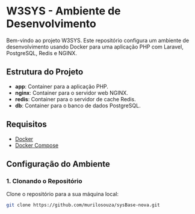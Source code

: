 # W3SYS - Ambiente de Desenvolvimento

Bem-vindo ao projeto W3SYS. Este repositório configura um ambiente de desenvolvimento usando Docker para uma aplicação PHP com Laravel, PostgreSQL, Redis e NGINX.

## Estrutura do Projeto

- **app**: Container para a aplicação PHP.
- **nginx**: Container para o servidor web NGINX.
- **redis**: Container para o servidor de cache Redis.
- **db**: Container para o banco de dados PostgreSQL.

## Requisitos

- [Docker](https://docs.docker.com/get-docker/)
- [Docker Compose](https://docs.docker.com/compose/install/)

## Configuração do Ambiente

### 1. Clonando o Repositório

Clone o repositório para a sua máquina local:

```bash
git clone https://github.com/murilosouza/sysBase-nova.git

